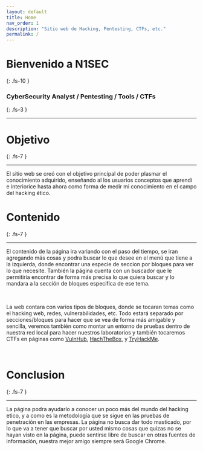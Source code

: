 ```yaml
---
layout: default
title: Home
nav_order: 1
description: "Sitio web de Hacking, Pentesting, CTFs, etc."
permalink: /
---
```


# Bienvenido a N1SEC
{: .fs-10 }

### CyberSecurity Analyst / Pentesting / Tools / CTFs
{: .fs-3 }

---

# Objetivo
{: .fs-7 }

---

El sitio web se creó con el objetivo principal de poder plasmar el conocimiento adquirido, enseñando al los usuarios conceptos que aprendí e interiorice hasta ahora como forma de medir mi conocimiento en el campo del hacking ético.
<br>

# Contenido
{: .fs-7 }

---

El contenido de la página ira variando con el paso del tiempo, se iran agregando más cosas y podra buscar lo que desee en el menú que tiene a la izquierda, donde encontrar una especie de seccion por bloques para ver lo que necesite. También la página cuenta con un buscador que le permitiría encontrar de forma más precisa lo que quiera buscar y lo mandara a la sección de bloques especifica de ese tema.

<br>

La web contara con varios tipos de bloques, donde se tocaran temas como el hacking web, redes, vulnerabilidades, etc. Todo estará separado por secciones/bloques para hacer que se vea de forma más amigable y sencilla, veremos también como montar un entorno de pruebas dentro de nuestra red local para hacer nuestros laboratorios y también tocaremos CTFs en páginas como [VulnHub](https://www.vulnhub.com/), [HachTheBox](https://www.hackthebox.com/), y [TryHackMe](https://tryhackme.com/).

<br>

# Conclusion
{: .fs-7 } 

---

La página podra ayudarlo a conocer un poco más del mundo del hacking etico, y a como es la metodología que se sigue en las pruebas de penetración en las empresas. La página no busca dar todo masticado, por lo que va a tener que buscar por usted mismo cosas que quizas no se hayan visto en la página, puede sentirse libre de buscar en otras fuentes de información, nuestra mejor amigo siempre será Google Chrome.